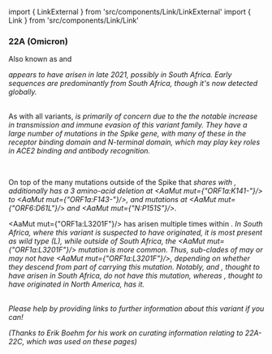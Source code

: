 import { LinkExternal } from 'src/components/Link/LinkExternal'
import { Link } from 'src/components/Link/Link'




<MdxContent filepath="VoCHeader.md'" />

### 22A (Omicron)
Also known as <Lin name="BA.4" /> and <Who name="Omicron" />

<MdxContent filepath="OmicronHeader.md'" />

<Var name="22A (Omicron)"/> appears to have arisen in late 2021, possibly in South Africa. Early sequences are predominantly from South Africa, though it's now detected globally.
<br/><br/>

As with all <Who name="Omicron" /> variants, <Var name="22A (Omicron)" prefix=""/> is primarily of concern due to the the notable increase in transmission and immune evasion of this variant family. They have a large number of mutations in the Spike gene, with many of these in the receptor binding domain and N-terminal domain, which may play key roles in ACE2 binding and antibody recognition.
<br/>

<MdxContent filepath="clusters/22A22B_Spike.md'" />
<br/>

On top of the many mutations outside of the Spike that <Var name="22A (Omicron)" prefix=""/> shares with <Var name="21L (Omicron)" prefix=""/>, <Var name="22A (Omicron)" prefix=""/> additionally has a 3 amino-acid deletion at <AaMut mut={"ORF1a:K141-"}/> to <AaMut mut={"ORF1a:F143-"}/>, and mutations at <AaMut mut={"ORF6:D61L"}/> and <AaMut mut={"N:P151S"}/>.

<AaMut mut={"ORF1a:L3201F"}/> has arisen multiple times within <Var name="21L (Omicron)" prefix=""/>. In South Africa, where this variant is suspected to have originated, it is most present as wild type (L), while outside of South Africa, the <AaMut mut={"ORF1a:L3201F"}/> mutation is more common. Thus, sub-clades of <Var name="21L (Omicron)" prefix=""/> may or may not have <AaMut mut={"ORF1a:L3201F"}/>, depending on whether they descend from part of <Var name="21L (Omicron)" prefix=""/> carrying this mutation. Notably, <Var name="22A (Omicron)" prefix=""/> and <Var name="22B (Omicron)" prefix=""/>, thought to have arisen in South Africa, do <i>not</i> have this mutation, whereas <Var name="22C (Omicron)" prefix=""/>, thought to have originated in North America, has it.
<br/><br/>

_Please help by providing links to further information about this variant if you can!_

_(Thanks to Erik Boehm for his work on curating information relating to 22A-22C, which was used on these pages)_
